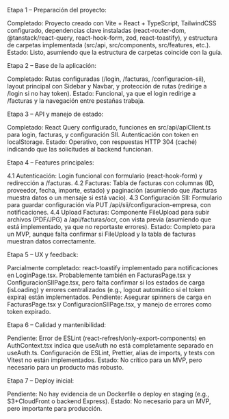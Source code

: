 Etapa 1 – Preparación del proyecto:

Completado: Proyecto creado con Vite + React + TypeScript, TailwindCSS configurado, dependencias clave instaladas (react-router-dom, @tanstack/react-query, react-hook-form, zod, react-toastify), y estructura de carpetas implementada (src/api, src/components, src/features, etc.).
Estado: Listo, asumiendo que la estructura de carpetas coincide con la guía.


Etapa 2 – Base de la aplicación:

Completado: Rutas configuradas (/login, /facturas, /configuracion-sii), layout principal con Sidebar y Navbar, y protección de rutas (redirige a /login si no hay token).
Estado: Funcional, ya que el login redirige a /facturas y la navegación entre pestañas trabaja.


Etapa 3 – API y manejo de estado:

Completado: React Query configurado, funciones en src/api/apiClient.ts para login, facturas, y configuración SII. Autenticación con token en localStorage.
Estado: Operativo, con respuestas HTTP 304 (caché) indicando que las solicitudes al backend funcionan.


Etapa 4 – Features principales:

4.1 Autenticación: Login funcional con formulario (react-hook-form) y redirección a /facturas.
4.2 Facturas: Tabla de facturas con columnas (ID, proveedor, fecha, importe, estado) y paginación (asumiendo que /facturas muestra datos o un mensaje si está vacío).
4.3 Configuración SII: Formulario para guardar configuración vía PUT /api/sii/configuracion-empresa, con notificaciones.
4.4 Upload Facturas: Componente FileUpload para subir archivos (PDF/JPG) a /api/facturas/ocr, con vista previa (asumiendo que está implementado, ya que no reportaste errores).
Estado: Completo para un MVP, aunque falta confirmar si FileUpload y la tabla de facturas muestran datos correctamente.


Etapa 5 – UX y feedback:

Parcialmente completado: react-toastify implementado para notificaciones en LoginPage.tsx. Probablemente también en FacturasPage.tsx y ConfiguracionSIIPage.tsx, pero falta confirmar si los estados de carga (isLoading) y errores centralizados (e.g., logout automático si el token expira) están implementados.
Pendiente: Asegurar spinners de carga en FacturasPage.tsx y ConfiguracionSIIPage.tsx, y manejo de errores como token expirado.


Etapa 6 – Calidad y mantenibilidad:

Pendiente: Error de ESLint (react-refresh/only-export-components) en AuthContext.tsx indica que useAuth no está completamente separado en useAuth.ts. Configuración de ESLint, Prettier, alias de imports, y tests con Vitest no están implementados.
Estado: No crítico para un MVP, pero necesario para un producto más robusto.


Etapa 7 – Deploy inicial:

Pendiente: No hay evidencia de un Dockerfile o deploy en staging (e.g., S3+CloudFront o backend Express).
Estado: No necesario para un MVP, pero importante para producción.
